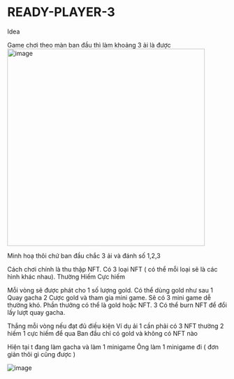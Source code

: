 # READY-PLAYER-3
Idea

Game chơi theo màn ban đầu thì làm khoảng 3 ải là được
<img width="452" alt="image" src="https://user-images.githubusercontent.com/96562911/215487243-fa7be56f-298a-48b9-99bb-eac400f44b19.png">

Minh hoạ thôi chứ ban đầu chắc 3 ải và đánh số 1,2,3

Cách chơi chính là thu thập NFT.
Có 3 loại NFT ( có thể mỗi loại sẽ là các hình khác nhau).
Thường
Hiếm
Cực hiếm 

Mỗi vòng sẽ được phát cho 1 số lượng gold.
Có thể dùng gold như sau
1 Quay gacha
2 Cược gold và tham gia mini game. 
Sẽ có 3 mini game dễ thường khó. Phần thưởng có thể là gold hoặc NFT.
3 Có thể burn NFT để đổi lấy lượt quay gacha.

Thắng mỗi vòng nếu đạt đủ điều kiện
Ví dụ ải 1 cần phải có 3 NFT thường 2 hiếm 1 cực hiếm để qua
Ban đầu chỉ có gold và không có NFT nào

Hiện tại t đang làm gacha và làm 1 minigame
Ông làm 1 minigame đi ( đơn giản thôi gì cũng được )

![image](https://user-images.githubusercontent.com/96562911/215487201-8f345fbc-4bef-4245-a5fb-d8e1a23e420c.png)
